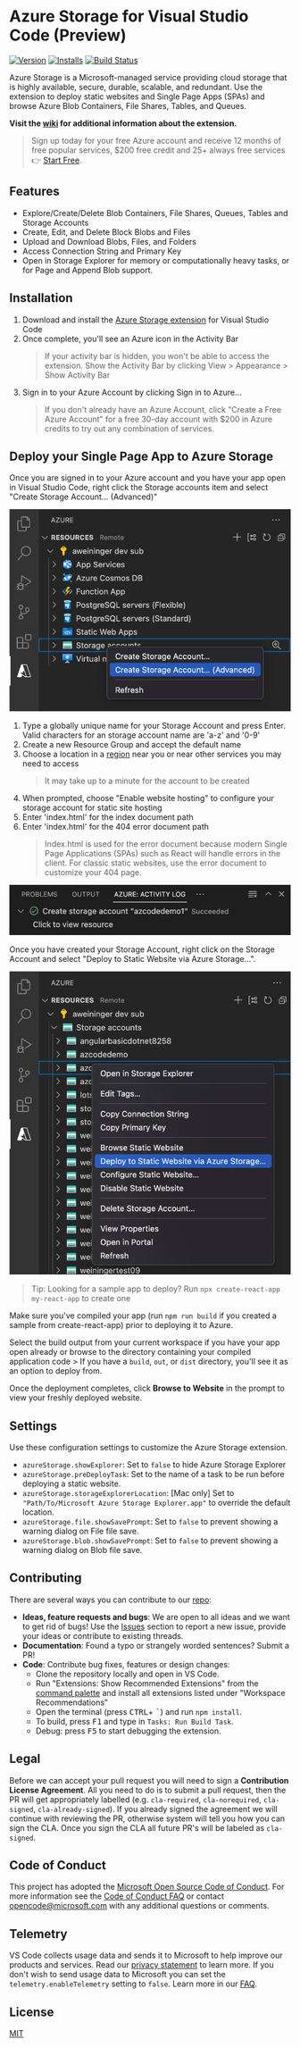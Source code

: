 # Azure Storage for Visual Studio Code (Preview)

<!-- region exclude-from-marketplace -->

[![Version](https://img.shields.io/visual-studio-marketplace/v/ms-azuretools.vscode-azurestorage.svg)](https://marketplace.visualstudio.com/items?itemName=ms-azuretools.vscode-azurestorage)
[![Installs](https://img.shields.io/visual-studio-marketplace/i/ms-azuretools.vscode-azurestorage.svg)](https://marketplace.visualstudio.com/items?itemName=ms-azuretools.vscode-azurestorage)
[![Build Status](https://dev.azure.com/ms-azuretools/AzCode/_apis/build/status/vscode-azurestorage)](https://dev.azure.com/ms-azuretools/AzCode/_build/latest?definitionId=6)

<!-- endregion exclude-from-marketplace -->

Azure Storage is a Microsoft-managed service providing cloud storage that is
highly available, secure, durable, scalable, and redundant. Use the extension to
deploy static websites and Single Page Apps (SPAs) and browse Azure Blob
Containers, File Shares, Tables, and Queues.

**Visit the [wiki](https://github.com/Microsoft/vscode-azurestorage/wiki) for
additional information about the extension.**

> Sign up today for your free Azure account and receive 12 months of free
> popular services, $200 free credit and 25+ always free services 👉
> [Start Free](https://azure.microsoft.com/free/open-source).

## Features

-   Explore/Create/Delete Blob Containers, File Shares, Queues, Tables and
    Storage Accounts
-   Create, Edit, and Delete Block Blobs and Files
-   Upload and Download Blobs, Files, and Folders
-   Access Connection String and Primary Key
-   Open in Storage Explorer for memory or computationally heavy tasks, or for
    Page and Append Blob support.

## Installation

1. Download and install the
   [Azure Storage extension](https://marketplace.visualstudio.com/items?itemName=ms-azuretools.vscode-azurestorage)
   for Visual Studio Code
2. Once complete, you'll see an Azure icon in the Activity Bar
    > If your activity bar is hidden, you won't be able to access the extension.
    > Show the Activity Bar by clicking View > Appearance > Show Activity Bar
3. Sign in to your Azure Account by clicking Sign in to Azure...
    > If you don't already have an Azure Account, click "Create a Free Azure
    > Account" for a free 30-day account with $200 in Azure credits to try out
    > any combination of services.

## Deploy your Single Page App to Azure Storage

Once you are signed in to your Azure account and you have your app open in
Visual Studio Code, right click the Storage accounts item and select "Create
Storage Account... (Advanced)"

![Deploy from Storage](resources/readme/createAdvanced.png)

1. Type a globally unique name for your Storage Account and press Enter. Valid
   characters for an storage account name are 'a-z' and '0-9'
2. Create a new Resource Group and accept the default name
3. Choose a location in a
   [region](https://azure.microsoft.com/en-us/global-infrastructure/regions/)
   near you or near other services you may need to access
    > It may take up to a minute for the account to be created
4. When prompted, choose "Enable website hosting" to configure your storage
   account for static site hosting
5. Enter 'index.html' for the index document path
6. Enter 'index.html' for the 404 error document path
    > Index.html is used for the error document because modern Single Page
    > Applications (SPAs) such as React will handle errors in the client. For
    > classic static websites, use the error document to customize your 404
    > page.

![Activity Log](resources/readme/activityLog.png)

Once you have created your Storage Account, right click on the Storage Account
and select "Deploy to Static Website via Azure Storage...".

![Deploy from Storage](resources/readme/deploy.png)

> Tip: Looking for a sample app to deploy? Run
> `npx create-react-app my-react-app` to create one

Make sure you've compiled your app (run `npm run build` if you created a sample
from create-react-app) prior to deploying it to Azure.

Select the build output from your current workspace if you have your app open
already or browse to the directory containing your compiled application code >
If you have a `build`, `out`, or `dist` directory, you'll see it as an option to
deploy from.

Once the deployment completes, click **Browse to Website** in the prompt to view
your freshly deployed website.

## Settings

Use these configuration settings to customize the Azure Storage extension.

-   `azureStorage.showExplorer`: Set to `false` to hide Azure Storage Explorer
-   `azureStorage.preDeployTask`: Set to the name of a task to be run before
    deploying a static website.
-   `azureStorage.storageExplorerLocation`: [Mac only] Set to
    `"Path/To/Microsoft Azure Storage Explorer.app"` to override the default
    location.
-   `azureStorage.file.showSavePrompt`: Set to `false` to prevent showing a
    warning dialog on File file save.
-   `azureStorage.blob.showSavePrompt`: Set to `false` to prevent showing a
    warning dialog on Blob file save.

<!-- region exclude-from-marketplace -->

## Contributing

There are several ways you can contribute to our
[repo](https://github.com/Microsoft/vscode-azurestorage):

-   **Ideas, feature requests and bugs**: We are open to all ideas and we want
    to get rid of bugs! Use the
    [Issues](https://github.com/Microsoft/vscode-azurestorage/issues) section to
    report a new issue, provide your ideas or contribute to existing threads.
-   **Documentation**: Found a typo or strangely worded sentences? Submit a PR!
-   **Code**: Contribute bug fixes, features or design changes:
    -   Clone the repository locally and open in VS Code.
    -   Run "Extensions: Show Recommended Extensions" from the
        [command palette](https://code.visualstudio.com/docs/getstarted/userinterface#_command-palette)
        and install all extensions listed under "Workspace Recommendations"
    -   Open the terminal (press <kbd>CTRL</kbd>+ <kbd>\`</kbd>) and run
        `npm install`.
    -   To build, press <kbd>F1</kbd> and type in `Tasks: Run Build Task`.
    -   Debug: press <kbd>F5</kbd> to start debugging the extension.

## Legal

Before we can accept your pull request you will need to sign a **Contribution
License Agreement**. All you need to do is to submit a pull request, then the PR
will get appropriately labelled (e.g. `cla-required`, `cla-norequired`,
`cla-signed`, `cla-already-signed`). If you already signed the agreement we will
continue with reviewing the PR, otherwise system will tell you how you can sign
the CLA. Once you sign the CLA all future PR's will be labeled as `cla-signed`.

## Code of Conduct

This project has adopted the
[Microsoft Open Source Code of Conduct](https://opensource.microsoft.com/codeofconduct/).
For more information see the
[Code of Conduct FAQ](https://opensource.microsoft.com/codeofconduct/faq/) or
contact [opencode@microsoft.com](mailto:opencode@microsoft.com) with any
additional questions or comments.

<!-- endregion exclude-from-marketplace -->

## Telemetry

VS Code collects usage data and sends it to Microsoft to help improve our
products and services. Read our
[privacy statement](https://go.microsoft.com/fwlink/?LinkID=528096&clcid=0x409)
to learn more. If you don't wish to send usage data to Microsoft you can set the
`telemetry.enableTelemetry` setting to `false`. Learn more in our
[FAQ](https://code.visualstudio.com/docs/supporting/faq#_how-to-disable-telemetry-reporting).

## License

[MIT](LICENSE.md)
